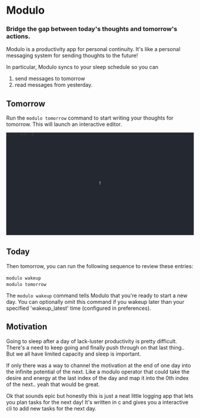 # Modulo

### Bridge the gap between today's thoughts and tomorrow's actions.

Modulo is a productivity app for personal continuity. 
It's like a personal messaging system for sending thoughts to the future!

In particular, Modulo syncs to your sleep schedule so you can
1. send messages to tomorrow
2. read messages from yesterday.


## Tomorrow
Run the `modulo tomorrow` command to start writing your thoughts for tomorrow. 
This will launch an interactive editor.

![Tomorrow Demo](./img/tomorrow-demo.gif)

## Today
Then tomorrow, you can run the following sequence to review these entries:

`modulo wakeup`  
`modulo tomorrow`

The `modulo wakeup` command tells Modulo that you're ready to start a new day. 
You can optionally omit this command if you wakeup later than your specified 'wakeup_latest' time 
(configured in preferences). 





## Motivation
Going to sleep after a day of lack-luster productivity is pretty difficult. 
There's a need to keep going and finally push through on that last thing..
But we all have limited capacity and sleep is important. 

If only there was a way to channel the motivation at the end of one day into 
the infinite potential of the next. Like a modulo operator
that could take the desire and energy at the last index of the day and map it 
into the 0th index of the next.. yeah that would be great.

Ok that sounds epic but honestly this is just a neat little logging app
that lets you plan tasks for the next day! It's written in c and gives you a 
interactive cli to add new tasks for the next day.

